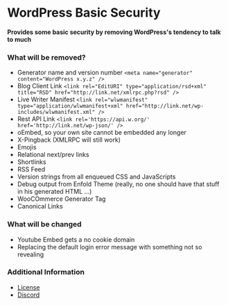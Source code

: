 # WordPress Basic Security

**Provides some basic security by removing WordPress's tendency to talk to much**

### What will be removed?
- Generator name and version number ```<meta name="generator" content="WordPress x.y.z" />```
- Blog Client Link ```<link rel="EditURI" type="application/rsd+xml" title="RSD" href="http://link.net/xmlrpc.php?rsd" />```
- Live Writer Manifest ```<link rel="wlwmanifest" type="application/wlwmanifest+xml" href="http://link.net/wp-includes/wlwmanifest.xml" />```
- Rest API Link ```<link rel='https://api.w.org/' href='http://link.net/wp-json/' />```
- oEmbed, so your own site cannot be embedded any longer
- X-Pingback (XMLRPC will still work)
- Emojis
- Relational next/prev links
- Shortlinks
- RSS Feed
- Version strings from all enqueued CSS and JavaScripts
- Debug output from Enfold Theme (really, no one should have that stuff in his generated HTML ...)
- WooCOmmerce Generator Tag
- Canonical Links

### What will be changed
- Youtube Embed gets a no cookie domain
- Replacing the default login error message with something not so revealing

### Additional Information
- [License](LICENSE)
- [Discord](https://discord.gg/YymuCZa)

